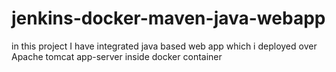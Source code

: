 # jenkins-docker-maven-java-webapp

in this project I have integrated java based web app which i deployed over Apache tomcat app-server inside docker container  
